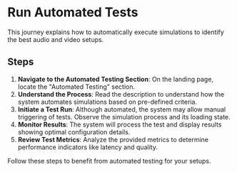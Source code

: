 # Run Automated Tests

This journey explains how to automatically execute simulations to identify the best audio and video setups.

## Steps

1. **Navigate to the Automated Testing Section**: On the landing page, locate the "Automated Testing" section.
2. **Understand the Process**: Read the description to understand how the system automates simulations based on pre-defined criteria.
3. **Initiate a Test Run**: Although automated, the system may allow manual triggering of tests. Observe the simulation process and its loading state.
4. **Monitor Results**: The system will process the test and display results showing optimal configuration details.
5. **Review Test Metrics**: Analyze the provided metrics to determine performance indicators like latency and quality.

Follow these steps to benefit from automated testing for your setups.